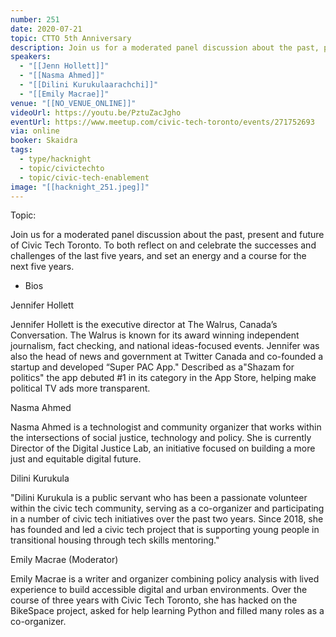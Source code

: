 ```yaml
---
number: 251
date: 2020-07-21
topic: CTTO 5th Anniversary
description: Join us for a moderated panel discussion about the past, present and future of Civic Tech Toronto. To both reflect on and celebrate the successes and challenges of the last five years, and set an energy and a course for the next five years.
speakers:
  - "[[Jenn Hollett]]"
  - "[[Nasma Ahmed]]"
  - "[[Dilini Kurukulaarachchi]]"
  - "[[Emily Macrae]]"
venue: "[[NO_VENUE_ONLINE]]"
videoUrl: https://youtu.be/PztuZacJgho
eventUrl: https://www.meetup.com/civic-tech-toronto/events/271752693
via: online
booker: Skaidra
tags:
  - type/hacknight
  - topic/civictechto
  - topic/civic-tech-enablement
image: "[[hacknight_251.jpeg]]"
---
```


Topic:

Join us for a moderated panel discussion about the past, present and future of Civic Tech Toronto. To both reflect on and celebrate the successes and challenges of the last five years, and set an energy and a course for the next five years.

+ Bios

Jennifer Hollett

Jennifer Hollett is the executive director at The Walrus, Canada’s Conversation. The Walrus is known for its award winning independent journalism, fact checking, and national ideas-focused events. Jennifer was also the head of news and government at Twitter Canada and co-founded a startup and developed “Super PAC App." Described as a"Shazam for politics" the app debuted #1 in its category in the App Store, helping make political TV ads more transparent.

Nasma Ahmed

Nasma Ahmed is a technologist and community organizer that works within the intersections of social justice, technology and policy. She is currently Director of the Digital Justice Lab, an initiative focused on building a more just and equitable digital future.

Dilini Kurukula

"Dilini Kurukula is a public servant who has been a passionate volunteer within the civic tech community, serving as a co-organizer and participating in a number of civic tech initiatives over the past two years. Since 2018, she has founded and led a civic tech project that is supporting young people in transitional housing through tech skills mentoring."

Emily Macrae (Moderator)

Emily Macrae is a writer and organizer combining policy analysis with lived experience to build accessible digital and urban environments. Over the course of three years with Civic Tech Toronto, she has hacked on the BikeSpace project, asked for help learning Python and filled many roles as a co-organizer.


